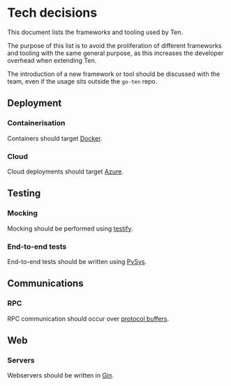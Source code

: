 # Tech decisions

This document lists the frameworks and tooling used by Ten.

The purpose of this list is to avoid the proliferation of different frameworks and tooling with the same general 
purpose, as this increases the developer overhead when extending Ten.

The introduction of a new framework or tool should be discussed with the team, even if the usage sits outside the 
`go-ten` repo.

## Deployment

### Containerisation

Containers should target [Docker](https://www.docker.com/).

### Cloud

Cloud deployments should target [Azure](https://azure.microsoft.com/en-gb/).

## Testing

### Mocking

Mocking should be performed using [testify](https://github.com/stretchr/testify).

### End-to-end tests

End-to-end tests should be written using [PySys](https://pypi.org/project/PySys/).

## Communications

### RPC

RPC communication should occur over [protocol buffers](https://pkg.go.dev/google.golang.org/protobuf).

## Web

### Servers

Webservers should be written in [Gin](https://github.com/gin-gonic/gin).
